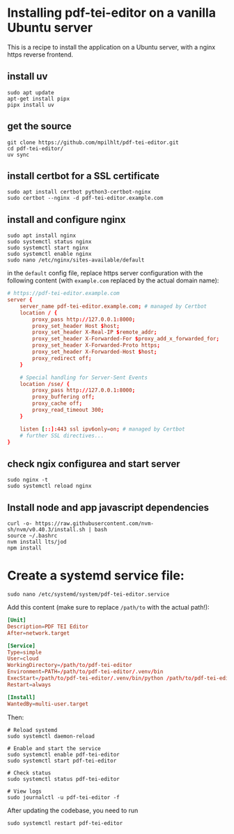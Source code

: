# Installing pdf-tei-editor on a vanilla Ubuntu server

This is a recipe to install the application on a Ubuntu server, with a nginx https reverse frontend. 

## install uv
```shell
sudo apt update
apt-get install pipx
pipx install uv
```

## get the source
```shell
git clone https://github.com/mpilhlt/pdf-tei-editor.git
cd pdf-tei-editor/
uv sync
```

## install certbot for a SSL certificate
```shell
sudo apt install certbot python3-certbot-nginx
sudo certbot --nginx -d pdf-tei-editor.example.com
```

## install and configure nginx
```shell
sudo apt install nginx
sudo systemctl status nginx
sudo systemctl start nginx
sudo systemctl enable nginx
sudo nano /etc/nginx/sites-available/default
```

in the `default` config file, replace https server configuration with the following content (with `example.com` replaced by the actual domain name):

```conf
# https://pdf-tei-editor.example.com
server {
    server_name pdf-tei-editor.example.com; # managed by Certbot
    location / {
        proxy_pass http://127.0.0.1:8000; 
        proxy_set_header Host $host;
        proxy_set_header X-Real-IP $remote_addr;
        proxy_set_header X-Forwarded-For $proxy_add_x_forwarded_for;
        proxy_set_header X-Forwarded-Proto https;
        proxy_set_header X-Forwarded-Host $host;
        proxy_redirect off;
    }

    # Special handling for Server-Sent Events
    location /sse/ {
        proxy_pass http://127.0.0.1:8000;
        proxy_buffering off;
        proxy_cache off;
        proxy_read_timeout 300;
    }

    listen [::]:443 ssl ipv6only=on; # managed by Certbot
    # further SSL directives...
}
```

## check ngix configurea and start server
```shell
sudo nginx -t
sudo systemctl reload nginx
```

## Install node and app javascript dependencies

```shell
curl -o- https://raw.githubusercontent.com/nvm-sh/nvm/v0.40.3/install.sh | bash
source ~/.bashrc
nvm install lts/jod
npm install
``` 

# Create a systemd service file:

```shell
sudo nano /etc/systemd/system/pdf-tei-editor.service
```
  
Add this content (make sure to replace `/path/to` with the actual path!):

```conf
[Unit]
Description=PDF TEI Editor
After=network.target

[Service]
Type=simple
User=cloud
WorkingDirectory=/path/to/pdf-tei-editor
Environment=PATH=/path/to/pdf-tei-editor/.venv/bin
ExecStart=/path/to/pdf-tei-editor/.venv/bin/python /path/to/pdf-tei-editor/bin/start-prod
Restart=always

[Install]
WantedBy=multi-user.target
```

Then:
```shell
# Reload systemd
sudo systemctl daemon-reload

# Enable and start the service
sudo systemctl enable pdf-tei-editor
sudo systemctl start pdf-tei-editor

# Check status
sudo systemctl status pdf-tei-editor

# View logs
sudo journalctl -u pdf-tei-editor -f
```

After updating the codebase, you need to run 

```shell
sudo systemctl restart pdf-tei-editor
```
